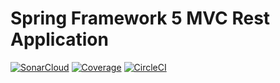 # Spring Framework 5 MVC Rest Application
[![SonarCloud](https://sonarcloud.io/images/project_badges/sonarcloud-white.svg)](https://sonarcloud.io/dashboard?id=raedbahri66_spring5-mvc-rest)
[![Coverage](https://sonarcloud.io/api/project_badges/measure?project=raedbahri66_spring5-mvc-rest&metric=coverage)](https://sonarcloud.io/dashboard?id=raedbahri66_spring5-mvc-rest)
[![CircleCI](https://circleci.com/gh/raedbahri66/spring5-mvc-rest/tree/master.svg?style=svg)](https://circleci.com/gh/raedbahri66/spring5-mvc-rest/tree/master)